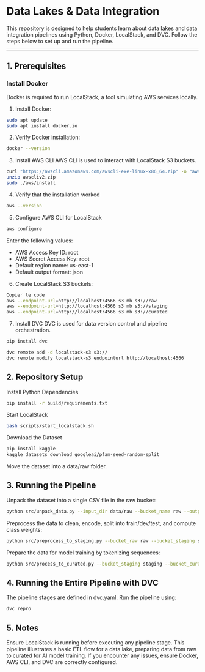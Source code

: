 # Data Lakes & Data Integration 

This repository is designed to help students learn about data lakes and data integration pipelines using Python, Docker, LocalStack, and DVC. Follow the steps below to set up and run the pipeline.

---

## 1. Prerequisites

### Install Docker
Docker is required to run LocalStack, a tool simulating AWS services locally.

1. Install Docker:
```bash
sudo apt update
sudo apt install docker.io
```

2. Verify Docker installation:
```bash
docker --version
```

3. Install AWS CLI
AWS CLI is used to interact with LocalStack S3 buckets.

```bash
curl "https://awscli.amazonaws.com/awscli-exe-linux-x86_64.zip" -o "awscliv2.zip"
unzip awscliv2.zip
sudo ./aws/install
```

4. Verify that the installation worked

```bash
aws --version
```

5. Configure AWS CLI for LocalStack

```bash
aws configure
```

Enter the following values:
* AWS Access Key ID: root
* AWS Secret Access Key: root
* Default region name: us-east-1
* Default output format: json

6. Create LocalStack S3 buckets:

```bash
Copier le code
aws --endpoint-url=http://localhost:4566 s3 mb s3://raw
aws --endpoint-url=http://localhost:4566 s3 mb s3://staging
aws --endpoint-url=http://localhost:4566 s3 mb s3://curated
```

7. Install DVC
DVC is used for data version control and pipeline orchestration.

```bash
pip install dvc
```

```bash
dvc remote add -d localstack-s3 s3://
dvc remote modify localstack-s3 endpointurl http://localhost:4566
```

## 2. Repository Setup
Install Python Dependencies

```bash
pip install -r build/requirements.txt
```

Start LocalStack

```bash
bash scripts/start_localstack.sh
```

Download the Dataset

```bash
pip install kaggle 
kaggle datasets download googleai/pfam-seed-random-split
```

Move the dataset into a data/raw folder.

## 3. Running the Pipeline

Unpack the dataset into a single CSV file in the raw bucket:

```bash
python src/unpack_data.py --input_dir data/raw --bucket_name raw --output_file_name combined_raw.csv
```

Preprocess the data to clean, encode, split into train/dev/test, and compute class weights:

```bash
python src/preprocess_to_staging.py --bucket_raw raw --bucket_staging staging --input_file combined_raw.csv --output_prefix preprocessed
```

Prepare the data for model training by tokenizing sequences:

```bash
python src/process_to_curated.py --bucket_staging staging --bucket_curated curated --input_file preprocessed_train.csv --output_file tokenized_train.csv
```

## 4. Running the Entire Pipeline with DVC
The pipeline stages are defined in dvc.yaml. Run the pipeline using:

```bash
dvc repro
```

## 5. Notes
Ensure LocalStack is running before executing any pipeline stage.
This pipeline illustrates a basic ETL flow for a data lake, preparing data from raw to curated for AI model training.
If you encounter any issues, ensure Docker, AWS CLI, and DVC are correctly configured.